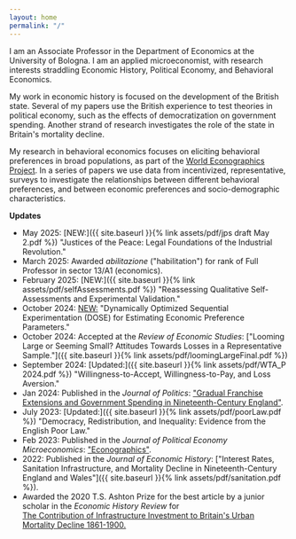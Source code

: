 ```yaml
---
layout: home
permalink: "/"
---
```


I am an Associate Professor in the Department of Economics at the University of Bologna. I am an applied microeconomist, with research interests straddling Economic History, Political Economy, and Behavioral Economics.

My work in economic history is focused on the development of the British state. Several of my papers use the British experience to test theories in political economy, such as the effects of democratization on government spending. Another strand of research investigates the role of the state in Britain's mortality decline.

My research in behavioral economics focuses on eliciting behavioral preferences in broad populations, as part of the [World Econographics Project](http://www.its.caltech.edu/~snowberg/wep.html). In a series of papers we use data from incentivized, representative, surveys to investigate the relationships between different behavioral preferences, and between economic preferences and socio-demographic characteristics.

**Updates**
- May 2025: [NEW:]({{ site.baseurl }}{% link assets/pdf/jps draft May 2.pdf %}) "Justices of the Peace: Legal Foundations of the Industrial Revolution."
- March 2025: Awarded _abilitazione_ ("habilitation") for rank of Full Professor in sector 13/A1 (economics). 
- February 2025: [NEW:]({{ site.baseurl }}{% link assets/pdf/selfAssessments.pdf %}) "Reassessing Qualitative Self-Assessments and Experimental Validation."
- October 2024: [NEW:](https://www.nber.org/papers/w33013) "Dynamically Optimized Sequential Experimentation (DOSE) for Estimating Economic Preference Parameters."
- October 2024: Accepted at the _Review of Economic Studies_: ["Looming Large or Seeming Small? Attitudes Towards Losses in a Representative Sample."]({{ site.baseurl }}{% link assets/pdf/loomingLargeFinal.pdf %})
- September 2024: [Updated:]({{ site.baseurl }}{% link assets/pdf/WTA_P 2024.pdf %}) "Willingness-to-Accept, Willingness-to-Pay, and Loss Aversion."
- Jan 2024: Published in the _Journal of Politics_:  ["Gradual Franchise Extensions and Government Spending in Nineteenth-Century England"](https://www.journals.uchicago.edu/doi/10.1086/726930).  
- July 2023: [Updated:]({{ site.baseurl }}{% link assets/pdf/poorLaw.pdf %}) "Democracy, Redistribution, and Inequality: Evidence from the English Poor Law."
- Feb 2023: Published in the _Journal of Political Economy Microeconomics_: ["Econographics"](https://www.journals.uchicago.edu/doi/full/10.1086/723044). 
- 2022: Published in the _Journal of Economic History_: ["Interest Rates, Sanitation Infrastructure, and Mortality
Decline in Nineteenth-Century England and Wales"]({{ site.baseurl }}{% link assets/pdf/sanitation.pdf %}). 
- Awarded the 2020 T.S. Ashton Prize for the best article by a junior scholar in the _Economic History Review_ for <br> [The Contribution of Infrastructure Investment to Britain's Urban Mortality Decline 1861-1900.](https://onlinelibrary.wiley.com/doi/abs/10.1111/ehr.12699)

